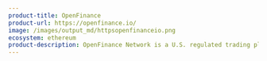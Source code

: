 ```yaml
---
product-title: OpenFinance
product-url: https://openfinance.io/
image: /images/output_md/httpsopenfinanceio.png
ecosystem: ethereum
product-description: OpenFinance Network is a U.S. regulated trading platform for digital alternative assets.
---
```

